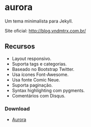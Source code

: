 aurora
=====

Um tema minimalista para Jekyll.

Site oficial: http://blog.vndmtrx.com.br/

## Recursos
- Layout responsivo.
- Suporta tags e categorias.
- Baseado no Bootstrap Twitter.
- Usa ícones Font-Awesome.
- Usa fonte Comic Neue.
- Suporta paginação.
- Syntax highlighting com pygments.
- Comentários com Disqus.


### Download
* [Aurora](https://github.com/vndmtrx/aurora/archive/master.zip)
